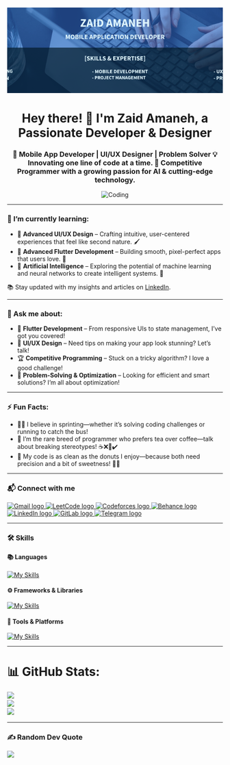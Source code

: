 <p align="center">
  <img 
    src="https://github.com/Zaid-Amaneh/Zaid-Amaneh/blob/main/banner/ZAID%20AMANEH%20(1).png" 
    alt="banner" 
    style="width: 100%; height: 200px; object-fit: cover;" 
  />
</p>

<h1 align="center">Hey there! 👋 I'm Zaid Amaneh, a Passionate Developer & Designer</h1>
<h3 align="center">🚀 Mobile App Developer | UI/UX Designer | Problem Solver 💡 Innovating one line of code at a time. 🎯 Competitive Programmer with a growing passion for AI & cutting-edge technology.</h3>

<p align="center">
  <img alt="Coding" width="320" height="320" src="https://media3.giphy.com/media/v1.Y2lkPTc5MGI3NjExd3N4ZG41cWZkMTIwaGllczVpN3dmZjd4Mzc4OHg3bmc0NDdqNGxtNiZlcD12MV9pbnRlcm5hbF9naWZfYnlfaWQmY3Q9Zw/jBOOXxSJfG8kqMxT11/giphy.gif">
</p>

---

### 🌱 I’m currently learning:
- 🎨 **Advanced UI/UX Design** – Crafting intuitive, user-centered experiences that feel like second nature. 🖌️
- 📱 **Advanced Flutter Development** – Building smooth, pixel-perfect apps that users love. 🚀
- 🧠 **Artificial Intelligence** – Exploring the potential of machine learning and neural networks to create intelligent systems. 🤖

📚 Stay updated with my insights and articles on [LinkedIn](https://www.linkedin.com/in/zaidamaneh).

---

### 💬 Ask me about:
- 📱 **Flutter Development** – From responsive UIs to state management, I’ve got you covered!  
- 🎨 **UI/UX Design** – Need tips on making your app look stunning? Let’s talk!  
- 🏆 **Competitive Programming** – Stuck on a tricky algorithm? I love a good challenge!
- 🚀 **Problem-Solving & Optimization** – Looking for efficient and smart solutions? I’m all about optimization!

---

### ⚡ Fun Facts:
- 🏃‍♂️ I believe in sprinting—whether it’s solving coding challenges or running to catch the bus!  
- 🍵 I’m the rare breed of programmer who prefers tea over coffee—talk about breaking stereotypes! ☕❌🍵✔️
- 🍩 My code is as clean as the donuts I enjoy—because both need precision and a bit of sweetness! 🍩🐞

---

### 📬 Connect with me

<p align="left">
  <a href="mailto:amanahzaid627@gmail.com" target="_blank">
    <img src="https://img.shields.io/static/v1?message=Gmail&logo=gmail&label=&color=D14836&logoColor=white&labelColor=&style=for-the-badge" height="35" alt="Gmail logo" />
  </a>
  <a href="https://leetcode.com/u/Zaid_AM/" target="_blank">
    <img src="https://img.shields.io/static/v1?message=LeetCode&logo=leetcode&label=&color=FFA116&logoColor=white&labelColor=&style=for-the-badge" height="35" alt="LeetCode logo" />
  </a>
  <a href="https://codeforces.com/profile/Zaid" target="_blank">
    <img src="https://img.shields.io/static/v1?message=Codeforces&logo=codeforces&label=&color=FF3030&logoColor=white&labelColor=&style=for-the-badge" height="35" alt="Codeforces logo" />
  </a>
  <a href="https://www.behance.net/zaidamaneh" target="_blank">
    <img src="https://img.shields.io/static/v1?message=Behance&logo=behance&label=&color=1769ff&logoColor=white&labelColor=&style=for-the-badge" height="35" alt="Behance logo" />
  </a>
  <a href="https://www.linkedin.com/in/zaidamaneh" target="_blank">
    <img src="https://img.shields.io/static/v1?message=LinkedIn&logo=linkedin&label=&color=0077B5&logoColor=white&labelColor=&style=for-the-badge" height="35" alt="LinkedIn logo" />
  </a>
  <a href="https://gitlab.com/zaidamanah200" target="_blank">
    <img src="https://img.shields.io/static/v1?message=GitLab&logo=gitlab&label=&color=FC6D26&logoColor=white&labelColor=&style=for-the-badge" height="35" alt="GitLab logo" />
  </a>
  <a href="https://t.me/Zaid_AMANEH" target="_blank">
    <img src="https://img.shields.io/static/v1?message=Telegram&logo=telegram&label=&color=26A5E4&logoColor=white&labelColor=&style=for-the-badge" height="35" alt="Telegram logo" />
  </a>
</p>

---

### 🛠️ Skills

#### 📚 Languages  
[![My Skills](https://skillicons.dev/icons?i=dart,cpp,py,js,java,html,matlab)](https://skillicons.dev)

#### ⚙️ Frameworks & Libraries  
[![My Skills](https://skillicons.dev/icons?i=flutter,cmake)](https://skillicons.dev)

#### 🧰 Tools & Platforms  
[![My Skills](https://skillicons.dev/icons?i=figma,firebase,gradle,docker,git,github,gitlab,mysql,postman,supabase,visualstudio,vscode,androidstudio,windows)](https://skillicons.dev)

---

# 📊 GitHub Stats:
![](https://github-readme-stats.vercel.app/api?username=Zaid-Amaneh&theme=dark&hide_border=false&include_all_commits=true&count_private=true)<br/>
![](https://nirzak-streak-stats.vercel.app/?user=Zaid-Amaneh&theme=dark&hide_border=false)<br/>
![](https://github-readme-stats.vercel.app/api/top-langs/?username=Zaid-Amaneh&theme=dark&hide_border=false&include_all_commits=true&count_private=true&layout=compact)

---

### ✍️ Random Dev Quote
![](https://quotes-github-readme.vercel.app/api?type=vertical&theme=tokyonight)
